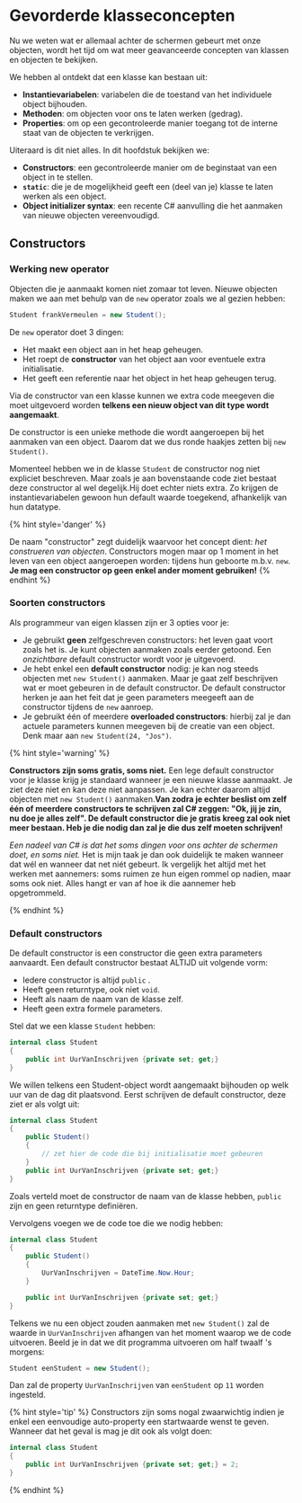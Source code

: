 # Gevorderde klasseconcepten <!--\label{ch:11}-->

Nu we weten wat er allemaal achter de schermen gebeurt met onze objecten, wordt het tijd om wat meer geavanceerde concepten van klassen en objecten te bekijken. 

We hebben al ontdekt dat een klasse kan bestaan uit:

* **Instantievariabelen**: variabelen die de toestand van het individuele object bijhouden.
* **Methoden**: om objecten voor ons te laten werken (gedrag).
* **Properties**: om op een gecontroleerde manier toegang tot de interne staat van de objecten te verkrijgen.

Uiteraard is dit niet alles. In dit hoofdstuk bekijken we:

* **Constructors**: een gecontroleerde manier om de beginstaat van een object in te stellen.
* **``static``**: die je de mogelijkheid geeft een (deel van je) klasse te laten werken als een object.
* **Object initializer syntax**: een recente C# aanvulling die het aanmaken van nieuwe objecten vereenvoudigd.

## Constructors

### Werking new operator
Objecten die je aanmaakt komen niet zomaar tot leven. Nieuwe objecten maken we aan met behulp van de ``new`` operator zoals we al gezien hebben:


```csharp
Student frankVermeulen = new Student();
```

De ``new`` operator doet 3 dingen:

* Het maakt een object aan in het heap geheugen.
* Het roept de **constructor** van het object aan voor eventuele extra initialisatie.
* Het geeft een referentie naar het object in het heap geheugen terug.

Via de constructor van een klasse kunnen we extra code meegeven die moet uitgevoerd worden **telkens een nieuw object van dit type wordt aangemaakt**.

De constructor is een unieke methode die wordt aangeroepen bij het aanmaken van een object.  Daarom dat we dus ronde haakjes zetten bij ``new Student()``.

Momenteel hebben we in de klasse ``Student`` de constructor nog niet expliciet beschreven.  Maar zoals je aan bovenstaande code ziet bestaat deze constructor al wel degelijk.Hij doet echter niets extra. Zo krijgen de instantievariabelen gewoon hun default waarde toegekend, afhankelijk van hun datatype.

{% hint style='danger' %}

De naam "constructor" zegt duidelijk waarvoor het concept dient: *het construeren van objecten*. Constructors mogen maar op 1 moment in het leven van een object aangeroepen worden: tijdens hun geboorte m.b.v. ``new``. 
**Je mag een constructor op geen enkel ander moment gebruiken!**
{% endhint %}


### Soorten constructors

Als programmeur van eigen klassen zijn er 3 opties voor je:

* Je gebruikt **geen** zelfgeschreven constructors: het leven gaat voort zoals het is. Je kunt objecten aanmaken zoals eerder getoond. Een *onzichtbare* default constructor wordt voor je uitgevoerd.
* Je hebt enkel een **default constructor** nodig: je kan nog steeds objecten met ``new Student()`` aanmaken. Maar je gaat zelf beschrijven wat er moet gebeuren in de default constructor. De default constructor herken je aan het feit dat je geen parameters meegeeft aan de constructor tijdens de ``new`` aanroep.
* Je gebruikt één of meerdere **overloaded constructors**: hierbij zal je dan actuele parameters kunnen meegeven bij de creatie van een object. Denk maar aan ``new Student(24, "Jos")``.


{% hint style='warning' %}

**Constructors zijn soms gratis, soms niet.** Een lege default constructor voor je klasse krijg je standaard wanneer je een nieuwe klasse aanmaakt. Je ziet deze niet en kan deze niet aanpassen. Je kan echter daarom altijd objecten met ``new Student()`` aanmaken.**Van zodra je echter beslist om zelf één of meerdere constructors te schrijven zal C# zeggen: "Ok, jij je zin, nu doe je alles zelf". De default constructor die je gratis kreeg zal ook niet meer bestaan. Heb je die nodig dan zal je die dus zelf moeten schrijven!**

*Een nadeel van C# is dat het soms dingen voor ons achter de schermen doet, en soms niet.* Het is mijn taak je dan ook duidelijk te maken wanneer dat wél en wanneer dat net niét gebeurt. Ik vergelijk het altijd met het werken met aannemers: soms ruimen ze hun eigen rommel op nadien, maar soms ook niet. Alles hangt er van af hoe ik die aannemer heb opgetrommeld.

{% endhint %}


### Default constructors

De default constructor is een constructor die geen extra parameters aanvaardt. Een default constructor bestaat ALTIJD uit volgende vorm:

* Iedere constructor is altijd ``public`` .
* Heeft geen returntype, ook niet ``void``.
* Heeft als naam de naam van de klasse zelf.
* Heeft geen extra formele parameters.

Stel dat we een klasse ``Student`` hebben:

```csharp
internal class Student
{
    public int UurVanInschrijven {private set; get;}
}

```

We willen telkens een Student-object wordt aangemaakt bijhouden op welk uur van de dag dit plaatsvond. Eerst schrijven de default constructor, deze ziet er als volgt uit:

```csharp
internal class Student
{
    public Student()
    {
        // zet hier de code die bij initialisatie moet gebeuren
    }
    public int UurVanInschrijven {private set; get;}
}
```

Zoals verteld moet de constructor de naam van de klasse hebben, ``public`` zijn en geen returntype definiëren.

Vervolgens voegen we de code toe die we nodig hebben:

```csharp
internal class Student
{
    public Student()
    {
        UurVanInschrijven = DateTime.Now.Hour;
    }

    public int UurVanInschrijven {private set; get;}
}
```

<!-- \newpage -->



Telkens we nu een object zouden aanmaken met ``new Student()`` zal de waarde in ``UurVanInschrijven`` afhangen van het moment waarop we de code uitvoeren. Beeld je in dat we dit programma uitvoeren om half twaalf 's morgens:


```csharp
Student eenStudent = new Student();
```

Dan zal de property ``UurVanInschrijven`` van ``eenStudent`` op ``11`` worden ingesteld.


{% hint style='tip' %}
Constructors zijn soms nogal zwaarwichtig indien je enkel een eenvoudige auto-property een startwaarde wenst te geven. Wanneer dat het geval is mag je dit ook als volgt doen:

```csharp
internal class Student
{
    public int UurVanInschrijven {private set; get;} = 2;
}
```
{% endhint %}

